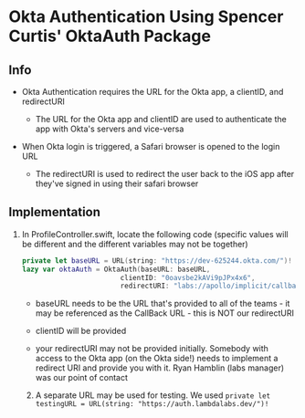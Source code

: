# Okta Authentication Using Spencer Curtis' OktaAuth Package

## Info

- Okta Authentication requires the URL for the Okta app, a clientID, and redirectURI
    - The URL for the Okta app and clientID are used to authenticate the app with Okta's servers and vice-versa
    
- When Okta login is triggered, a Safari browser is opened to the login URL
    - The redirectURI is used to redirect the user back to the iOS app after they've signed in using their safari browser

## Implementation 

1. In ProfileController.swift, locate the following code (specific values will be different and the different variables may not be together)

    ``` Swift
    private let baseURL = URL(string: "https://dev-625244.okta.com/")!
    lazy var oktaAuth = OktaAuth(baseURL: baseURL,
                            clientID: "0oavsbe2kAVi9pJPx4x6",
                            redirectURI: "labs://apollo/implicit/callback")
    ```

    - baseURL needs to be the URL that's provided to all of the teams - it may be referenced as the CallBack URL - this is NOT our redirectURI

    - clientID will be provided

    - your redirectURI may not be provided initially. Somebody with access to the Okta app (on the Okta side!) needs to implement a redirect URI and provide you with it. Ryan Hamblin (labs manager) was our point of contact
    
    2. A separate URL may be used for testing. We used  `private let testingURL = URL(string: "https://auth.lambdalabs.dev/")!`
